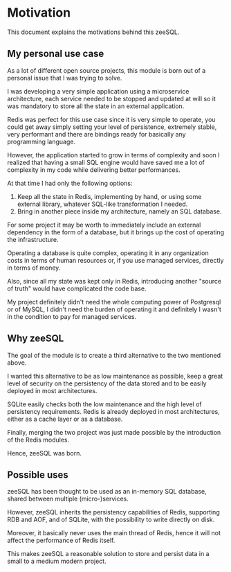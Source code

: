 # Motivation

This document explains the motivations behind this zeeSQL.

## My personal use case

As a lot of different open source projects, this module is born out of a personal issue that I was trying to solve.

I was developing a very simple application using a microservice architecture, each service needed to be stopped and updated at will so it was mandatory to store all the state in an external application.

Redis was perfect for this use case since it is very simple to operate, you could get away simply setting your level of persistence, extremely stable, very performant and there are bindings ready for basically any programming language.

However, the application started to grow in terms of complexity and soon I realized that having a small SQL engine would have saved me a lot of complexity in my code while delivering better performances.

At that time I had only the following options:

1. Keep all the state in Redis, implementing by hand, or using some external library, whatever SQL-like transformation I needed.
2. Bring in another piece inside my architecture, namely an SQL database.

For some project it may be worth to immediately include an external dependency in the form of a database, but it brings up the cost of operating the infrastructure.

Operating a database is quite complex, operating it in any organization costs in terms of human resources or, if you use managed services, directly in terms of money.

Also, since all my state was kept only in Redis, introducing another "source of truth" would have complicated the code base.

My project definitely didn't need the whole computing power of Postgresql or of MySQL, I didn't need the burden of operating it and definitely I wasn't in the condition to pay for managed services.

## Why zeeSQL

The goal of the module is to create a third alternative to the two mentioned above.

I wanted this alternative to be as low maintenance as possible, keep a great level of security on the persistency of the data stored and to be easily deployed in most architectures.

SQLite easily checks both the low maintenance and the high level of persistency requirements. Redis is already deployed in most architectures, either as a cache layer or as a database.

Finally, merging the two project was just made possible by the introduction of the Redis modules.

Hence, zeeSQL was born.

## Possible uses

zeeSQL has been thought to be used as an in-memory SQL database, shared between multiple \(micro-\)services.

However, zeeSQL inherits the persistency capabilities of Redis, supporting RDB and AOF, and of SQLite, with the possibility to write directly on disk.

Moreover, it basically never uses the main thread of Redis, hence it will not affect the performance of Redis itself.

This makes zeeSQL a reasonable solution to store and persist data in a small to a medium modern project.

